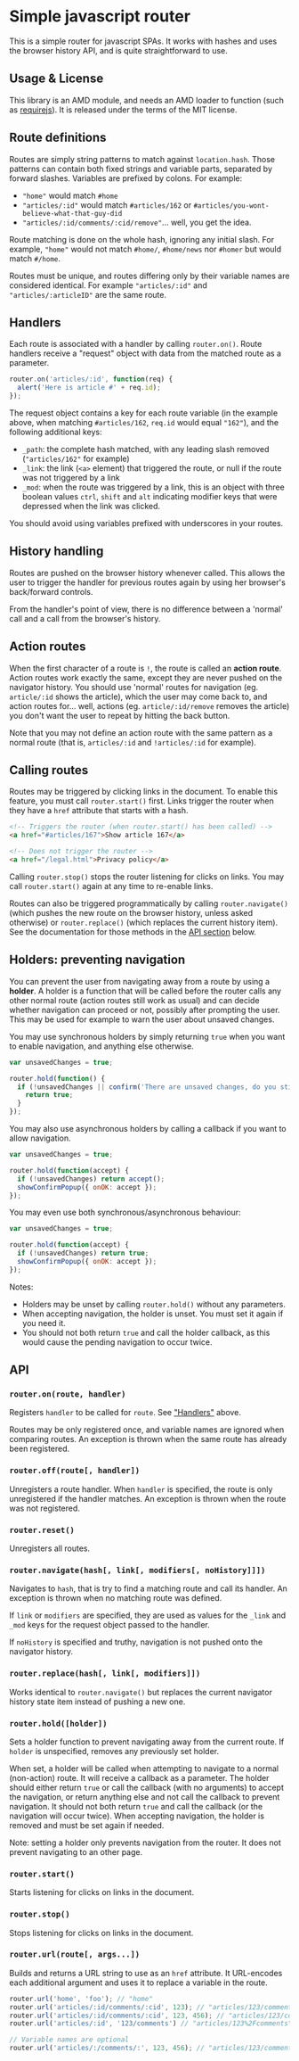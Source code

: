 # Simple javascript router

This is a simple router for javascript SPAs.  It works with hashes and uses the browser history API, and is quite straightforward to use.

## Usage & License

This library is an AMD module, and needs an AMD loader to function (such as [requirejs](requirejs.org)).  It is released under the terms of the MIT license.

## Route definitions

Routes are simply string patterns to match against `location.hash`.  Those patterns can contain both fixed strings and variable parts, separated by forward slashes.  Variables are prefixed by colons.  For example:

* `"home"` would match `#home`
* `"articles/:id"` would match `#articles/162` or `#articles/you-wont-believe-what-that-guy-did`
* `"articles/:id/comments/:cid/remove"`... well, you get the idea.

Route matching is done on the whole hash, ignoring any initial slash.  For example, `"home"` would not match `#home/`, `#home/news` nor `#homer` but would match `#/home`.

Routes must be unique, and routes differing only by their variable names are considered identical.  For example `"articles/:id"` and `"articles/:articleID"` are the same route.

## Handlers

Each route is associated with a handler by calling `router.on()`.  Route handlers receive a "request" object with data from the matched route as a parameter.

```js
router.on('articles/:id', function(req) {
  alert('Here is article #' + req.id);
});
```

The request object contains a key for each route variable (in the example above, when matching `#articles/162`, `req.id` would equal `"162"`), and the following additional keys:

* `_path`: the complete hash matched, with any leading slash removed (`"articles/162"` for example)
* `_link`: the link (`<a>` element) that triggered the route, or null if the route was not triggered by a link
* `_mod`: when the route was triggered by a link, this is an object with three boolean values `ctrl`, `shift` and `alt` indicating modifier keys that were depressed when the link was clicked.

You should avoid using variables prefixed with underscores in your routes.

## History handling

Routes are pushed on the browser history whenever called.  This allows the user to trigger the handler for previous routes again by using her browser's back/forward controls.

From the handler's point of view, there is no difference between a 'normal' call and a call from the browser's history. 

## Action routes

When the first character of a route is `!`, the route is called an **action route**.  Action routes work exactly the same, except they are never pushed on the navigator history.  You should use 'normal' routes for navigation (eg. `article/:id` shows the article), which the user may come back to, and action routes for... well, actions (eg. `article/:id/remove` removes the article) you don't want the user to repeat by hitting the back button.

Note that you may not define an action route with the same pattern as a normal route (that is, `articles/:id` and `!articles/:id` for example).

## Calling routes

Routes may be triggered by clicking links in the document.  To enable this feature, you must call `router.start()` first.  Links trigger the router when they have a `href` attribute that starts with a hash.

```html
<!-- Triggers the router (when router.start() has been called) -->
<a href="#articles/167">Show article 167</a>

<!-- Does not trigger the router -->
<a href="/legal.html">Privacy policy</a>
```

Calling `router.stop()` stops the router listening for clicks on links.  You may call `router.start()` again at any time to re-enable links.

Routes can also be triggered programmatically by calling `router.navigate()` (which pushes the new route on the browser history, unless asked otherwise) or `router.replace()` (which replaces the current history item).  See the documentation for those methods in the [API section](#API) below.

## Holders: preventing navigation

You can prevent the user from navigating away from a route by using a **holder**.  A holder is a function that will be called before the router calls any other normal route (action routes still work as usual) and can decide whether navigation can proceed or not, possibly after prompting the user.  This may be used for example to warn the user about unsaved changes.

You may use synchronous holders by simply returning `true` when you want to enable navigation, and anything else otherwise.

```js
var unsavedChanges = true;

router.hold(function() {
  if (!unsavedChanges || confirm('There are unsaved changes, do you still want to switch pages?')) {
    return true;
  }
});
```

You may also use asynchronous holders by calling a callback if you want to allow navigation.

```js
var unsavedChanges = true;

router.hold(function(accept) {
  if (!unsavedChanges) return accept();
  showConfirmPopup({ onOK: accept });
});
```

You may even use both synchronous/asynchronous behaviour:

```js
var unsavedChanges = true;

router.hold(function(accept) {
  if (!unsavedChanges) return true;
  showConfirmPopup({ onOK: accept });
});
```

Notes:
* Holders may be unset by calling `router.hold()` without any parameters.
* When accepting navigation, the holder is unset.  You must set it again if you need it.
* You should not both return `true` and call the holder callback, as this would cause the pending navigation to occur twice.

## API

### `router.on(route, handler)`

Registers `handler` to be called for `route`.  See ["Handlers"](#Handlers) above.

Routes may be only registered once, and variable names are ignored when comparing routes.  An exception is thrown when the same route has already been registered.

### `router.off(route[, handler])`

Unregisters a route handler.  When `handler` is specified, the route is only unregistered if the handler matches.  An exception is thrown when the route was not registered.

### `router.reset()`

Unregisters all routes.

### `router.navigate(hash[, link[, modifiers[, noHistory]]])`

Navigates to `hash`, that is try to find a matching route and call its handler.  An exception is thrown when no matching route was defined.

If `link` or `modifiers` are specified, they are used as values for the `_link` and `_mod` keys for the request object passed to the handler.

If `noHistory` is specified and truthy, navigation is not pushed onto the navigator history.

### `router.replace(hash[, link[, modifiers]])`

Works identical to `router.navigate()` but replaces the current navigator history state item instead of pushing a new one.

### `router.hold([holder])`

Sets a holder function to prevent navigating away from the current route.  If `holder` is unspecified, removes any previously set holder.

When set, a holder will be called when attempting to navigate to a normal (non-action) route.  It will receive a callback as a parameter.  The holder should either return `true` or call the callback (with no arguments) to accept the navigation, or return anything else and not call the callback to prevent navigation.  It should not both return `true` and call the callback (or the navigation will occur twice).  When accepting navigation, the holder is removed and must be set again if needed.

Note: setting a holder only prevents navigation from the router.  It does not prevent navigating to an other page.

### `router.start()`

Starts listening for clicks on links in the document.

### `router.stop()`

Stops listening for clicks on links in the document.

### `router.url(route[, args...])`

Builds and returns a URL string to use as an `href` attribute.  It URL-encodes each additional argument and uses it to replace a variable in the route.

```js
router.url('home', 'foo'); // "home"
router.url('articles/:id/comments/:cid', 123); // "articles/123/comments/:cid"
router.url('articles/:id/comments/:cid', 123, 456); // "articles/123/comments/456"
router.url('articles/:id', '123/comments') // "articles/123%2Fcomments"

// Variable names are optional
router.url('articles/:/comments/:', 123, 456); // "articles/123/comments/456"
```

